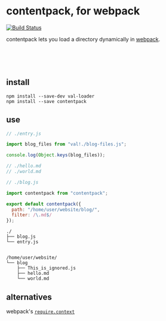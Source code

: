 contentpack, for webpack
========================

[![Build Status](https://travis-ci.org/sleep/contentpack.svg)](https://travis-ci.org/sleep/contentpack)

contentpack lets you load a directory dynamically in [webpack](webpack.github.io).

<br><br><br>
## install
```
npm install --save-dev val-loader
npm install --save contentpack
```

## use

```js
// ./entry.js

import blog_files from "val!./blog-files.js";

console.log(Object.keys(blog_files));

// ./hello.md
// ./world.md
```

```js
// ./blog.js

import contentpack from "contentpack";

export default contentpack({
  path: "/home/user/website/blog/",
  filter: /\.md$/
});
```

```
./
├── blog.js
└── entry.js


/home/user/website/
└── blog
    ├── This_is_ignored.js
    ├── hello.md
    └── world.md
```

## alternatives
webpack's [`require.context`](http://webpack.github.io/docs/context.html#require-context)
